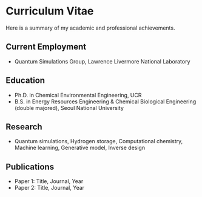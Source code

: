 # Curriculum Vitae

Here is a summary of my academic and professional achievements.

## Current Employment
- Quantum Simulations Group, Lawrence Livermore National Laboratory

## Education
- Ph.D. in Chemical Environmental Engineering, UCR
- B.S. in Energy Resources Engineering & Chemical Biological Engineering (double majored), Seoul National University

## Research
- Quantum simulations, Hydrogen storage, Computational chemistry, Machine learning, Generative model, Inverse design

## Publications
- Paper 1: Title, Journal, Year
- Paper 2: Title, Journal, Year

